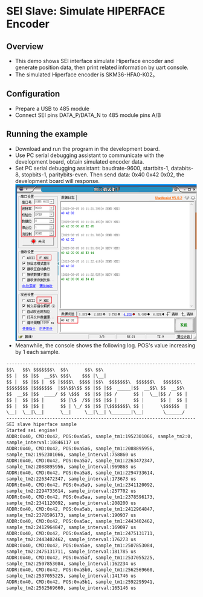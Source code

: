 # SEI Slave: Simulate HIPERFACE Encoder

## Overview

- This demo shows SEI interface simulate Hiperface encoder and generate position data, then print related information by uart console.
- The simulated Hiperface encoder is SKM36-HFA0-K02。

## Configuration

- Prepare a USB to 485 module
- Connect SEI pins DATA_P/DATA_N to 485 module pins A/B

## Running the example

- Download and run the program in the development board.
- Use PC serial debugging assistant to communicate with the development board, obtain simulated encoder data.
- Set PC serial debugging assistant: baudrate-9600, startbits-1, databits-8, stopbits-1, paritybits-even. Then send data: 0x40 0x42 0x02, the development board will response.
![sei_slave_hiperface.png](doc/sei_slave_hiperface.png)
- Meanwhile, the console shows the following log. POS's value increasing by 1 each sample.

```console
----------------------------------------------------------------------
$$\   $$\ $$$$$$$\  $$\      $$\ $$\
$$ |  $$ |$$  __$$\ $$$\    $$$ |\__|
$$ |  $$ |$$ |  $$ |$$$$\  $$$$ |$$\  $$$$$$$\  $$$$$$\   $$$$$$\
$$$$$$$$ |$$$$$$$  |$$\$$\$$ $$ |$$ |$$  _____|$$  __$$\ $$  __$$\
$$  __$$ |$$  ____/ $$ \$$$  $$ |$$ |$$ /      $$ |  \__|$$ /  $$ |
$$ |  $$ |$$ |      $$ |\$  /$$ |$$ |$$ |      $$ |      $$ |  $$ |
$$ |  $$ |$$ |      $$ | \_/ $$ |$$ |\$$$$$$$\ $$ |      \$$$$$$  |
\__|  \__|\__|      \__|     \__|\__| \_______|\__|       \______/
----------------------------------------------------------------------
SEI slave hiperface sample
Started sei engine!
ADDR:0x40, CMD:0x42, POS:0xa5a5, sample_tm1:1952301066, sample_tm2:0, sample_interval:10846117 us
ADDR:0x40, CMD:0x42, POS:0xa5a6, sample_tm1:2088895956, sample_tm2:1952301066, sample_interval:758860 us
ADDR:0x40, CMD:0x42, POS:0xa5a7, sample_tm1:2263472347, sample_tm2:2088895956, sample_interval:969868 us
ADDR:0x40, CMD:0x42, POS:0xa5a8, sample_tm1:2294733614, sample_tm2:2263472347, sample_interval:173673 us
ADDR:0x40, CMD:0x42, POS:0xa5a9, sample_tm1:2341120092, sample_tm2:2294733614, sample_interval:257702 us
ADDR:0x40, CMD:0x42, POS:0xa5aa, sample_tm1:2378596173, sample_tm2:2341120092, sample_interval:208200 us
ADDR:0x40, CMD:0x42, POS:0xa5ab, sample_tm1:2412964847, sample_tm2:2378596173, sample_interval:190937 us
ADDR:0x40, CMD:0x42, POS:0xa5ac, sample_tm1:2443402462, sample_tm2:2412964847, sample_interval:169097 us
ADDR:0x40, CMD:0x42, POS:0xa5ad, sample_tm1:2475131711, sample_tm2:2443402462, sample_interval:176273 us
ADDR:0x40, CMD:0x42, POS:0xa5ae, sample_tm1:2507853084, sample_tm2:2475131711, sample_interval:181785 us
ADDR:0x40, CMD:0x42, POS:0xa5af, sample_tm1:2537055225, sample_tm2:2507853084, sample_interval:162234 us
ADDR:0x40, CMD:0x42, POS:0xa5b0, sample_tm1:2562569660, sample_tm2:2537055225, sample_interval:141746 us
ADDR:0x40, CMD:0x42, POS:0xa5b1, sample_tm1:2592295941, sample_tm2:2562569660, sample_interval:165146 us

```
